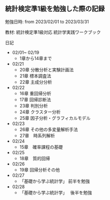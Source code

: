 ## 統計検定準1級を勉強した際の記録

勉強日時: from 2023/02/01 to 2023/03/31

教材: 統計検定準1級対応 統計学実践ワークブック


 日記
 
 - 02/01~ 02/19
	- 1章から14章まで
- 02/21
	- 20章 分散分析と実験計画法
	- 21章 標本調査法
	- 22章 主成分分析
- 02/22
	- 16章 重回帰分析
	- 17章 回帰診断法
	- 23章 判別分析
	- 24章 クラスター分析
	- 25章 因子分析・グラフィカルモデル
- 02/23
	- 26章 その他の多変量解析手法
	- 27章　時系列解析
- 02/24
	- 15章　確率課程の基礎
- 02/25
	- 18章　質的回帰
- 02/26
	- 19章 回帰分析その他
- 02/27
	- 「基礎から学ぶ統計学」 前半を勉強
- 02/28
	- 「基礎から学ぶ統計学」　 後半を勉強